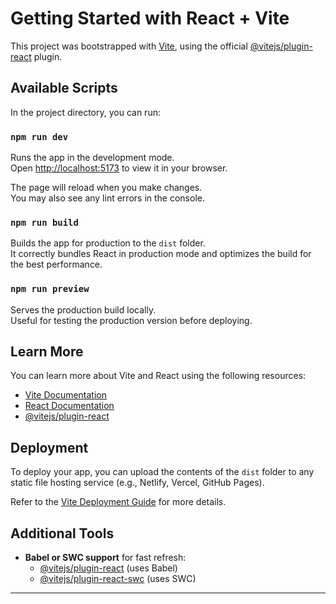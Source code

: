 # Getting Started with React + Vite

This project was bootstrapped with [Vite](https://vitejs.dev/), using the official [@vitejs/plugin-react](https://github.com/vitejs/vite-plugin-react) plugin.

## Available Scripts

In the project directory, you can run:

### `npm run dev`

Runs the app in the development mode.  
Open [http://localhost:5173](http://localhost:5173) to view it in your browser.

The page will reload when you make changes.  
You may also see any lint errors in the console.

### `npm run build`

Builds the app for production to the `dist` folder.  
It correctly bundles React in production mode and optimizes the build for the best performance.

### `npm run preview`

Serves the production build locally.  
Useful for testing the production version before deploying.

## Learn More

You can learn more about Vite and React using the following resources:

- [Vite Documentation](https://vitejs.dev/guide/)
- [React Documentation](https://reactjs.org/)
- [@vitejs/plugin-react](https://github.com/vitejs/vite-plugin-react)

## Deployment

To deploy your app, you can upload the contents of the `dist` folder to any static file hosting service (e.g., Netlify, Vercel, GitHub Pages).

Refer to the [Vite Deployment Guide](https://vitejs.dev/guide/static-deploy.html) for more details.

## Additional Tools

- **Babel or SWC support** for fast refresh:
  - [@vitejs/plugin-react](https://vitejs.dev/plugins/#vitejs-plugin-react) (uses Babel)
  - [@vitejs/plugin-react-swc](https://github.com/vitejs/vite-plugin-react-swc) (uses SWC)

---

